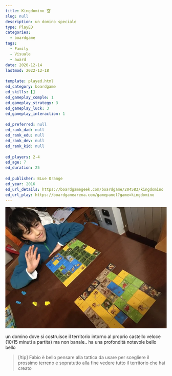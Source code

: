 ```yaml
---
title: Kingdomino 🏆
slug: null
description: un domino speciale
type: PlayED
categories:
  - boardgame
tags:
  - Family
  - Visuale
  - award
date: 2020-12-14
lastmod: 2022-12-18

template: played.html
ed_category: boardgame
ed_skills: []
ed_gameplay_comple: 1
ed_gameplay_strategy: 3
ed_gameplay_luck: 3
ed_gameplay_interaction: 1

ed_preferred: null
ed_rank_dad: null
ed_rank_edu: null
ed_rank_dev: null
ed_rank_kid: null

ed_players: 2-4
ed_age: 7
ed_duration: 25

ed_publisher: BLue Orange
ed_year: 2016
ed_url_details: https://boardgamegeek.com/boardgame/204583/kingdomino
ed_url_play: https://boardgamearena.com/gamepanel?game=kingdomino
---
```


![](../../assets/img/played/boardgame/kingdomino.webp)

un domino dove si costruisce il territorio intorno al proprio castello
veloce (10/15 minuti a partita) ma non banale.. ha una profondità notevole
bello bello

> [!tip] Fabio
> è bello pensare alla tattica da usare per scegliere il prossimo terreno e sopratutto alla fine vedere tutto il territorio che hai creato
